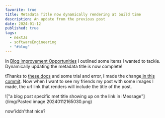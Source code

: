 ```yaml
---
favorite: true
title: Metadata Title now dynamically rendering at build time
description: An update from the previous post
date: 2024-01-12
published: true
tags:
  - nextJs
  - softwareEngineering
  - "#blog"
---
```

In [Blog Improvement Opportunities](2024-01-10-blog-improvement-opportunities) I outlined some items I wanted to tackle. Dynamically updating the metadata title is now complete! 

tThanks to [these docs](https://nextjs.org/docs/app/api-reference/functions/generate-metadata) and some trial and error, I made the change[ in this commit](https://nextjs.org/docs/app/api-reference/functions/generate-metadata). Now when I want to see my friends my post with some images I made, the url link that renders will include the title of the post. 

!["a blog post specific met title showing up on the link in iMessage"](/img/Pasted image 20240112165030.png)

now'iddn'that nice? 




